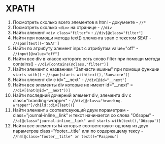 # XPATH
 1. Посмотреть сколько всего элементов в html - документе - `//*`
 2. Посмотреть сколько `<div>` на странице - `//div`
 3. Найти элемент `<div class="filter">` - `//div[@class="filter"]`
 4. Найти при помощи метода text() элемента span с текстом SEAT - `//span[text()='SEAT']`
 5. Найти по атрибуту элемент input с атрибутом value="off" - `//input[@value="off"]`
 6. Найти все div в классе которого есть слово filter при помощи метода contains() - `//div[contains(@class,"filter")]`
 7. Найти элемент с названием "Запчасти ишины" при помощи функции `starts-with()` - `//span[starts-with(text(),'Запчасти')]`
 8. Найти элемент div c id="__next" - `//div[@id="__next"]`
 9. Найти все элементы div которые не имеют id="__next" = `//div[(not(@id="__next"))]`
10. Найти последний дочерний элемент div, элемента div с class="branding-wrapper" - `//div[@class="branding-wrapper"]/child::div[last()]`
11. Найти элемент `a` соответсвующий двум пораметрам - class="journal-inline__link" и текст начинается со слова "Обзоры" - 
                    `//a[@class="journal-inline__link" and starts-with(text(),'Обзоры')]`
12. Найти все элементы `h4` которые соответствуют одному из двух параметров class="footer__title" или по содержащему тексу - 
                    `//h4[@class="footer__title" or text()="Разделы"]`
